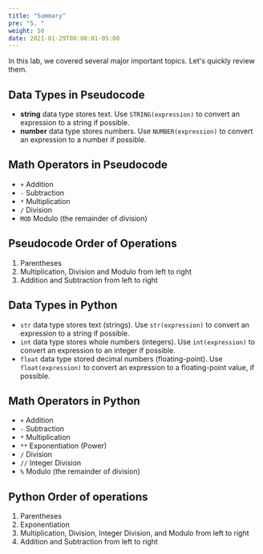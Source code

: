 ```yaml
---
title: "Summary"
pre: "5. "
weight: 50
date: 2021-01-29T00:00:01-05:00
---
```


In this lab, we covered several major important topics. Let's quickly review them.

## Data Types in Pseudocode

* **string** data type stores text. Use `STRING(expression)` to convert an expression to a string if possible.
* **number** data type stores numbers. Use `NUMBER(expression)` to convert an expression to a number if possible.

## Math Operators in Pseudocode

* `+` Addition
* `-` Subtraction
* `*` Multiplication
* `/` Division
* `MOD` Modulo (the remainder of division)

## Pseudocode Order of Operations

1. Parentheses
1. Multiplication, Division and Modulo from left to right
1. Addition and Subtraction from left to right

## Data Types in Python

* `str` data type stores text (strings). Use `str(expression)` to convert an expression to a string if possible.
* `int` data type stores whole numbers (integers). Use `int(expression)` to convert an expression to an integer if possible.
* `float` data type stored decimal numbers (floating-point). Use `float(expression)` to convert an expression to a floating-point value, if possible. 

## Math Operators in Python

* `+` Addition
* `-` Subtraction
* `*` Multiplication
* `**` Exponentiation (Power)
* `/` Division
* `//` Integer Division
* `%` Modulo (the remainder of division)

## Python Order of operations

1. Parentheses
1. Exponentiation
1. Multiplication, Division, Integer Division, and Modulo from left to right
1. Addition and Subtraction from left to right
